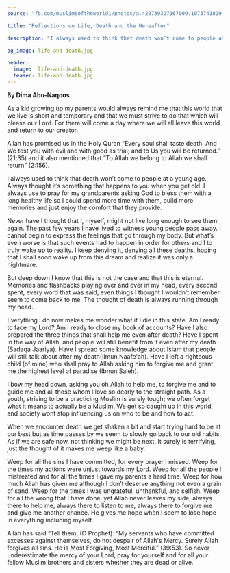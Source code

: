 ```yaml
---
source: "fb.com/muslimsoftheworld1/photos/a.429739327167009.1073741829.428081383999470/481020052038936/?type=3"

title: "Reflections on Life, Death and the Hereafter"

description: "I always used to think that death won’t come to people at a young age."

og_image: life-and-death.jpg

header:
  image:  life-and-death.jpg
  teaser: life-and-death.jpg
---
```


**By Dima Abu-Naqoos**

As a kid growing up my parents would always remind me that this world that we live is short and temporary and that we must strive to do that which will please our Lord. For there will come a day where we will all leave this world and return to our creator.

Allah has promised us in the Holy Quran “Every soul shall taste death. And We test you with evil and with good as trial; and to Us you will be returned.” (21;35) and it also mentioned  that “To Allah we belong to Allah we shall return” (2:156). 

I always used to think that death won’t come to people at a young age. Always thought it’s something that happens to you when you get old. I always use to pray for my grandparents asking God to bless them with a long healthy life so I could spend more time with them, build more memories and just enjoy the comfort that they provide. 

Never have I thought that I, myself, might not live long enough to see them again. The past few years I have lived to witness young people pass away. I cannot begin to express the feelings that go through my body. But what’s even worse is that such events had to happen in order for others and I to truly wake up to reality. I keep denying it, denying all these deaths, hoping that I shall soon wake up from this dream and realize it was only a nightmare. 

But deep down I know that this is not the case and that this is eternal. Memories and flashbacks playing over and over in my head, every second spent, every word that was said, even things I thought I wouldn’t remember seem to come back to me. The thought of death is always running through my head. 

Everything I do now makes me wonder what if I die in this state. Am I ready to face my Lord? Am I ready to close my book of accounts? Have I also prepared the three things that shall help me even after death? Have I spent in the way of Allah, and people will still benefit from it even after my death (Sadaqa Jaariya). Have I spread some knowledge about Islam that people will still talk about after my death(Ilmun Naafe'ah). Have I left a righteous child (of mine) who shall pray to Allah asking him to forgive me and grant me the highest level of paradise (Ibnun Saleh).  

I bow my head down, asking you oh Allah to help me, to forgive me and to guide me and all those whom I love so dearly to the straight path. As a youth, striving to be a practicing Muslim is surely tough; we often forget what it means to actually be a Muslim. We get so caught up in this world, and society wont stop influencing us on who to be and how to act. 

When we encounter death we get shaken a bit and start trying hard to be at our best but as time passes by we seem to slowly go back to our old habits. As if we are safe now, not thinking we might be next. It surely is terrifying, just the thought of it makes me weep like a baby. 

Weep for all the sins I have committed, for every prayer I missed. Weep for the times my actions were unjust towards my Lord. Weep for all the people I mistreated and for all the times I gave my parents a hard time. Weep for how much Allah has given me although I don’t deserve anything not even a grain of sand. Weep for the times I was ungrateful, unthankful, and selfish. Weep for all the wrong that I have done, yet Allah never leaves my side, always there to help me, always there to listen to me, always there to forgive me and give me another chance. He gives me hope when I seem to lose hope in everything including myself. 

Allah has said “Tell them, (O Prophet): “My servants who have committed excesses against themselves, do not despair of Allah's Mercy. Surely Allah forgives all sins. He is Most Forgiving, Most Merciful.” (39:53). So never underestimate the mercy of your Lord, pray for yourself and for all your fellow Muslim brothers and sisters whether they are dead or alive.